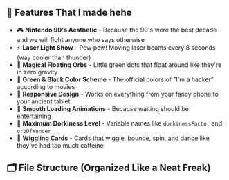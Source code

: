 ## 🚀 Features That I made hehe

- 🎮 **Nintendo 90's Aesthetic** - Because the 90's were the best decade and we will fight anyone who says otherwise
- ⚡ **Laser Light Show** - Pew pew! Moving laser beams every 8 seconds (way cooler than thunder)
- 🌟 **Magical Floating Orbs** - Little green dots that float around like they're in zero gravity
- 🎨 **Green & Black Color Scheme** - The official colors of "I'm a hacker" according to movies
- 📱 **Responsive Design** - Works on everything from your fancy phone to your ancient tablet
- 🚀 **Smooth Loading Animations** - Because waiting should be entertaining
- 🤪 **Maximum Dorkiness Level** - Variable names like `dorkinessFactor` and `orbOfWonder`
- 💫 **Wiggling Cards** - Cards that wiggle, bounce, spin, and dance like they've had too much caffeine

## 🗂️ File Structure (Organized Like a Neat Freak)